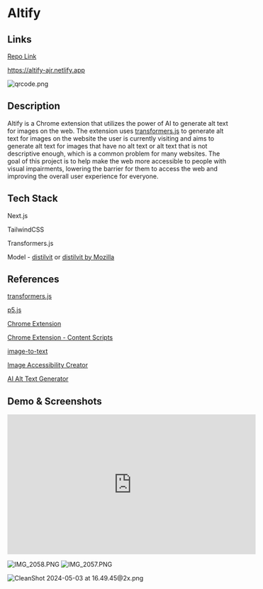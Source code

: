 ---
---

# Altify

## Links

[Repo Link](https://github.com/alanvww/altify)

https://altify-ajr.netlify.app

![qrcode.png](../../_images//ml4w/altify/qr.png)

## Description

Altify is a Chrome extension that utilizes the power of AI to generate alt text for images on the web. The extension uses [transformers.js](https://huggingface.co/docs/transformers.js/index) to generate alt text for images on the website the user is currently visiting and aims to generate alt text for images that have no alt text or alt text that is not descriptive enough, which is a common problem for many websites. The goal of this project is to help make the web more accessible to people with visual impairments, lowering the barrier for them to access the web and improving the overall user experience for everyone.

## Tech Stack

Next.js

TailwindCSS

Transformers.js

Model - [distilvit](https://huggingface.co/tarekziade/distilvit) or [distilvit by Mozilla](https://huggingface.co/Mozilla/distilvit)

## References

[transformers.js](https://huggingface.co/docs/transformers.js/index)

[p5.js](https://p5js.org/)

[Chrome Extension](https://developer.chrome.com/docs/extensions/mv3/getstarted/)

[Chrome Extension - Content Scripts](https://developer.chrome.com/docs/extensions/mv3/content_scripts/)

[image-to-text](https://huggingface.co/docs/transformers.js/api/pipelines#module_pipelines.ImageToTextPipeline)

[Image Accessibility Creator](https://asuo-images.streamlit.app/)

[AI Alt Text Generator](https://alttext.ai/)

## Demo & Screenshots

<iframe width="560" height="315" src="https://www.youtube.com/embed/tjDAxrLKOwo?si=CqBvwTreK68ix-0y" title="YouTube video player" frameborder="0" allow="accelerometer; autoplay; clipboard-write; encrypted-media; gyroscope; picture-in-picture; web-share" referrerpolicy="strict-origin-when-cross-origin" allowfullscreen></iframe>

![IMG_2058.PNG](../../_images/ml4w/altify/phone-1.png)
![IMG_2057.PNG](../../_images/ml4w/altify/phone-2.jpeg)

![CleanShot 2024-05-03 at 16.49.45@2x.png](../../_images/ml4w/altify/demo.png)
